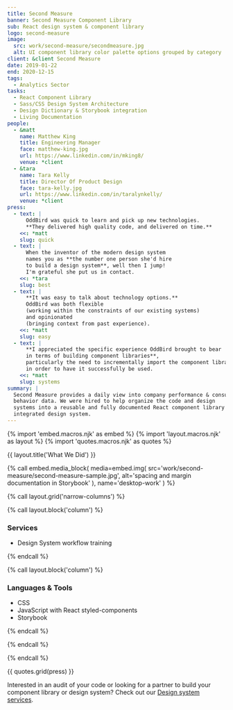 ```yaml
---
title: Second Measure
banner: Second Measure Component Library
sub: React design system & component library
logo: second-measure
image:
  src: work/second-measure/secondmeasure.jpg
  alt: UI component library color palette options grouped by category
client: &client Second Measure
date: 2019-01-22
end: 2020-12-15
tags:
  - Analytics Sector
tasks:
  - React Component Library
  - Sass/CSS Design System Architecture
  - Design Dictionary & Storybook integration
  - Living Documentation
people:
  - &matt
    name: Matthew King
    title: Engineering Manager
    face: matthew-king.jpg
    url: https://www.linkedin.com/in/mking8/
    venue: *client
  - &tara
    name: Tara Kelly
    title: Director Of Product Design
    face: tara-kelly.jpg
    url: https://www.linkedin.com/in/taralynkelly/
    venue: *client
press:
  - text: |
      OddBird was quick to learn and pick up new technologies.
      **They delivered high quality code, and delivered on time.**
    <<: *matt
    slug: quick
  - text: |
      When the inventor of the modern design system
      names you as **the number one person she'd hire
      to build a design system**, well then I jump!
      I'm grateful she put us in contact.
    <<: *tara
    slug: best
  - text: |
      **It was easy to talk about technology options.**
      OddBird was both flexible
      (working within the constraints of our existing systems)
      and opinionated
      (bringing context from past experience).
    <<: *matt
    slug: easy
  - text: |
      **I appreciated the specific experience OddBird brought to bear
      in terms of building component libraries**,
      particularly the need to incrementally import the component library
      in order to have it successfully be used.
    <<: *matt
    slug: systems
summary: |
  Second Measure provides a daily view into company performance & consumer
  behavior data. We were hired to help organize the code and design
  systems into a reusable and fully documented React component library and
  integrated design system.
---
```


{% import 'embed.macros.njk' as embed %}
{% import 'layout.macros.njk' as layout %}
{% import 'quotes.macros.njk' as quotes %}

{{ layout.title('What We Did') }}

{% call embed.media_block(
  media=embed.img(
    src='work/second-measure/second-measure-sample.jpg',
    alt='spacing and margin documentation in Storybook'
  ),
  name='desktop-work'
) %}

{% call layout.grid('narrow-columns') %}

{% call layout.block('column') %}

### Services

- Design System workflow training

{% endcall %}

{% call layout.block('column') %}

### Languages & Tools

- CSS
- JavaScript with React styled-components
- Storybook

{% endcall %}

{% endcall %}

{% endcall %}

{{ quotes.grid(press) }}

Interested in an audit of your code
or looking for a partner
to build your component library or design system?
Check out our [Design system services].

[Design system services]:(/services/design-systems/)
